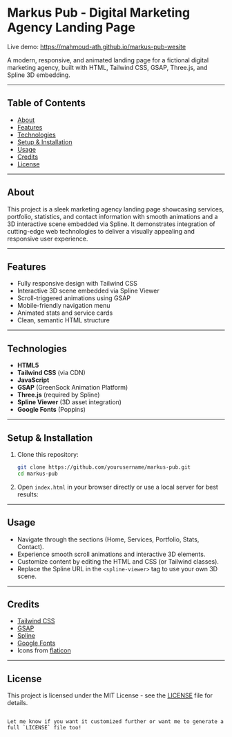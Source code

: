 # Markus Pub - Digital Marketing Agency Landing Page
Live demo: https://mahmoud-ath.github.io/markus-pub-wesite

A modern, responsive, and animated landing page for a fictional digital marketing agency, built with HTML, Tailwind CSS, GSAP, Three.js, and Spline 3D embedding.

---

## Table of Contents

- [About](#about)
- [Features](#features)
- [Technologies](#technologies)
- [Setup & Installation](#setup--installation)
- [Usage](#usage)
- [Credits](#credits)
- [License](#license)

---

## About

This project is a sleek marketing agency landing page showcasing services, portfolio, statistics, and contact information with smooth animations and a 3D interactive scene embedded via Spline. It demonstrates integration of cutting-edge web technologies to deliver a visually appealing and responsive user experience.

---

## Features

- Fully responsive design with Tailwind CSS
- Interactive 3D scene embedded via Spline Viewer
- Scroll-triggered animations using GSAP
- Mobile-friendly navigation menu
- Animated stats and service cards
- Clean, semantic HTML structure

---

## Technologies

- **HTML5**
- **Tailwind CSS** (via CDN)
- **JavaScript**
- **GSAP** (GreenSock Animation Platform)
- **Three.js** (required by Spline)
- **Spline Viewer** (3D asset integration)
- **Google Fonts** (Poppins)

---

## Setup & Installation

1. Clone this repository:
   ```bash
   git clone https://github.com/yourusername/markus-pub.git
   cd markus-pub


2. Open `index.html` in your browser directly or use a local server for best results:


---

## Usage

* Navigate through the sections (Home, Services, Portfolio, Stats, Contact).
* Experience smooth scroll animations and interactive 3D elements.
* Customize content by editing the HTML and CSS (or Tailwind classes).
* Replace the Spline URL in the `<spline-viewer>` tag to use your own 3D scene.

---

## Credits

* [Tailwind CSS](https://tailwindcss.com/)
* [GSAP](https://greensock.com/gsap/)
* [Spline](https://spline.design/)
* [Google Fonts](https://fonts.google.com/)
* Icons from [flaticon](https://flaticon.com/)

---


## License

This project is licensed under the MIT License - see the [LICENSE](LICENSE) file for details.

```

Let me know if you want it customized further or want me to generate a full `LICENSE` file too!
```
